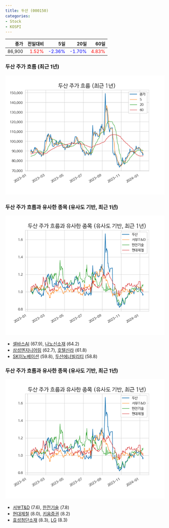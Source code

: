```yaml
---
title: 두산 (000150)
categories:
- Stock
- KOSPI
---
```


|종가|전일대비|5일|20일|60일|
|---:|-------:|--:|---:|---:|
|86,900|<span style="color: red">1.52%</span>|<span style="color: blue">-2.36%</span>|<span style="color: blue">-1.70%</span>|<span style="color: red">4.83%</span>|

<!-- more -->
### 두산 주가 흐름 (최근 1년)
![000150](/assets/images/stock/000150.png)


### 두산 주가 흐름과 유사한 종목 (유사도 기반, 최근 1년)
![000150](/assets/images/stock/000150_sim.png)

- [셀바스AI](/108860/) (67.9), [나노신소재](/121600/) (64.2)
- [삼성엔지니어링](/028050/) (62.7), [호텔신라](/008770/) (61.8)
- [SK이노베이션](/096770/) (59.8), [두산에너빌리티](/034020/) (58.8)


### 두산 주가 흐름과 유사한 종목 (유사도 기반, 최근 1년)
![000150](/assets/images/stock/000150_sim.png)

- [서부T&D](/006730/) (7.6), [한전기술](/052690/) (7.8)
- [현대제철](/004020/) (8.0), [키움증권](/039490/) (8.2)
- [효성첨단소재](/298050/) (8.3), [LG](/003550/) (8.3)